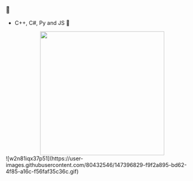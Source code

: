 ###  🎀
- C++, C#, Py and JS 📱
<div align=center>
  <img src="https://github.com/KurmaIU/KurmaIU/blob/main/images/w2n81iqx37p51.gif?raw=true" width=325>
</div>![w2n81iqx37p51](https://user-images.githubusercontent.com/80432546/147396829-f9f2a895-bd62-4f85-a16c-f56faf35c36c.gif)
